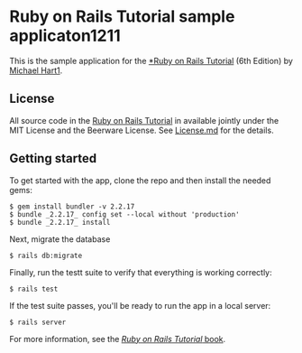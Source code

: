 # Ruby on Rails Tutorial sample applicaton1211

This is the sample application for the
[*Ruby on Rails Tutorial](https://www.railstutorial.org/)
(6th Edition)
by [Michael Hart1](https://www.michaelhart1.com/).

## License

All source code in the [Ruby on Rails Tutorial](https://www.railstutorial.org/)
in available jointly under the MIT License and the Beerware License. See
[License.md](License.md)  for the details.

## Getting started

To get started with the app, clone the repo and then install the needed gems:

```
$ gem install bundler -v 2.2.17
$ bundle _2.2.17_ config set --local without 'production'
$ bundle _2.2.17_ install
```


Next, migrate the database

```
$ rails db:migrate
```

Finally, run the testt suite to verify  that everything is working correctly:

```
$ rails test
```

If the test suite passes, you'll be ready to run the app in a local server:

```
$ rails server
```

For more information, see the
[*Ruby on Rails Tutorial* book](https://www.railstutorial.org/book).
